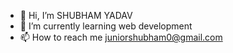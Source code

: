 - 👋 Hi, I’m SHUBHAM YADAV 
- 🌱 I’m currently learning web development  
- 📫 How to reach me juniorshubham0@gmail.com 

<!---
SHUBHAM2004-wonderer/SHUBHAM2004-wonderer is a ✨ special ✨ repository because its `README.md` (this file) appears on your GitHub profile.
You can click the Preview link to take a look at your changes.
--->
